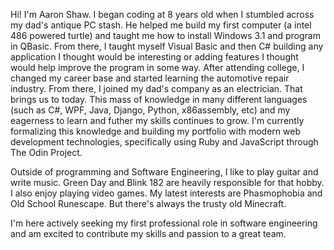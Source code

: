 Hi! I'm Aaron Shaw. I began coding at 8 years old when I stumbled across my dad's antique PC stash. He helped me build my first computer (a intel 486 powered turtle) and taught me  how to install Windows 3.1 and program in QBasic. From there, I taught myself Visual Basic and then C# building any application I thought would be interesting or adding features I  thought would help improve the program in some way. After attending college, I changed my career base and started learning the automotive repair industry. From there, I joined my  dad's company as an electrician. That brings us to today. This mass of knowledge in many different languages (such as C#, WPF, Java, Django, Python, x86assembly, etc) and my  eagerness to learn and futher my skills continues to grow. I'm currently formalizing this knowledge and building my portfolio with modern web development technologies, specifically using Ruby and JavaScript through The Odin Project.

Outside of programming and Software Engineering, I like to play guitar and write music. Green Day and Blink 182 are heavily responsible for that hobby. I also enjoy playing video games. My latest interests are Phasmophobia and Old School Runescape. But there's always the trusty old Minecraft. 

I'm here actively seeking my first professional role in software engineering and am excited to contribute my skills and passion to a great team.
